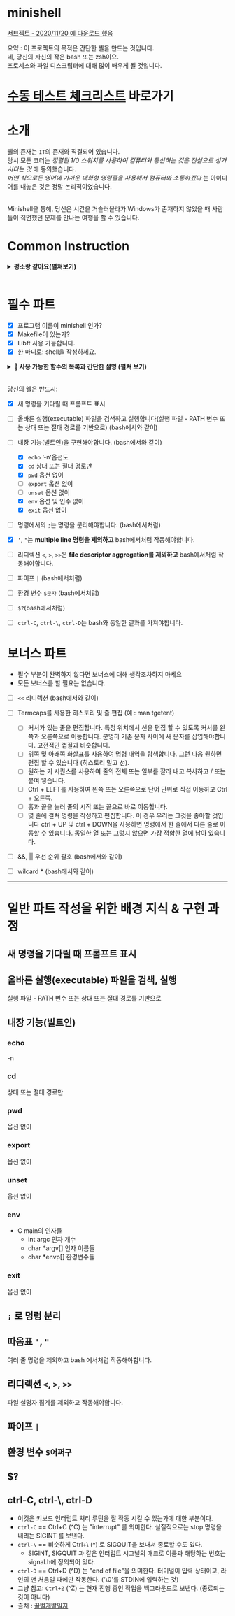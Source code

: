 # minishell

[서브젝트 - 2020/11/20 에 다운로드 했음](https://github.com/yeosong1/yeosong1.github.io/files/5571503/en.subject.pdf)


요약 :
이 프로젝트의 목적은 간단한 셸을 만드는 것입니다.  <br>
네, 당신의 자신의 작은 bash 또는 zsh이요.       <br>
프로세스와 파일 디스크립터에 대해 많이 배우게 될 것입니다.

# [수동 테스트 체크리스트](미니쉘수동테스트.md) 바로가기

# 소개
쉘의 존재는 `IT`의 존재와 직결되어 있습니다.  <br>
당시 모든 코더는 *정렬된 1/0 스위치를 사용하여 컴퓨터와 통신하는 것은 진심으로 성가시다는 것* 에 동의했습니다.  <br>
*어떤 식으로든 영어에 가까운 대화형 명령줄을 사용해서 컴퓨터와 소통하겠다* 는 아이디어를 내놓은 것은 정말 논리적이었습니다.  <br>  <br>

Minishell을 통해, 당신은 시간을 거슬러올라가 Windows가 존재하지 않았을 때 사람들이 직면했던 문제를 만나는 여행을 할 수 있습니다.

# Common Instruction

<details>
<summary> <b> 평소랑 같아요(펼쳐보기)</b>  </summary>
<div markdown="1">

- 귀하의 프로젝트는 규범에 따라 작성되어야합니다. 보너스가있는 경우 파일 / 함수, 표준 검사에 포함되며 해당하는 경우 0을 받게됩니다.
내부의 표준 오류입니다.
- 기능이 예기치 않게 종료되지 않아야합니다 (세그먼트 오류, 버스 오류, 이중 free 등) 정의되지 않은 동작을 제외하고. 이런 일이 발생하면 프로젝트는
작동하지 않는 것으로 간주되며 평가 중에 0을 받게됩니다.
- 필요한 경우 모든 힙 할당 메모리 공간을 적절히 해제해야합니다. 누출 없음 용인 될 것입니다.
- 주제가 요구하는 경우, 당신의 컴파일을위한 Makefile을 제출해야합니다. -Wall, -Wextra 및 -Werror 플래그를 사용하여 필요한 출력에 소스 파일을 추가합니다.
Makefile **relink 안되게 하세요** ~~(평가하면 다들 리링크 되던데......................)~~ 
- Makefile에는 최소한 $ (NAME), all, clean, fclean, re.
- 프로젝트에 보너스를 적용하려면 Makefile에 규칙 보너스를 포함해야합니다. 금지 된 모든 다양한 헤더, 라이브러리 또는 기능을 추가합니다. 프로젝트의 주요 부분. 보너스는 다른 파일 _bonus. {c / h}에 있어야합니다.
필수 및 보너스 부품 평가는 별도로 수행됩니다.
- 프로젝트에서 libft를 사용할 수있는 경우 해당 소스와 libft 폴더의 관련 Makefile과 관련 Makefile. 프로젝트 Makefile은 Makefile을 사용하여 라이브러리를 컴파일 한 다음 프로젝트를 컴파일해야합니다.
- 이 작업에도 불구하고 프로젝트에 대한 테스트 프로그램을 만드는 것이 좋습니다. 제출할 필요가 없으며 채점되지 않습니다. 그것은 당신에게 기회를 줄 것입니다
자신의 작업과 동료의 작업을 쉽게 테스트 할 수 있습니다. 특히 그 테스트를 찾을 수 있습니다 수비 중에 유용합니다. 실제로 수비 중에는 테스트를 자유롭게 사용할 수 있습니다.
및 / 또는 평가중인 동료의 테스트.
- 할당 된 git 저장소에 작업을 제출합니다. git 저장소의 작업 만 등급이 지정됩니다. Deepthought가 작업 등급을 지정하면 완료됩니다. 동료 평가 후. 작업 중에 오류가 발생한 경우 Deepthought의 채점, 평가가 중지됩니다.
</div>
</details>
<br>

# 필수 파트

- [x] 프로그램 이름이 minishell 인가?
- [x] Makefile이 있는가?
- [x] Libft 사용 가능합니다.
- [x] 한 마디로: shell을 작성하세요.

<details>
<summary> <b> 🚩 사용 가능한 함수의 목록과 간단한 설명 (펼쳐 보기) </b>  </summary>
<div markdown="1">

| 이름 | 형태 | 사용처 | 헤더 |
| --- | --- | ---  | --- |
| **malloc**  | `void * malloc(size_t size);`                               | 메모리 할당할 때         |stdlib.h |
| **free**    | `void free(void *ptr);`                                     | 할당한 메모리 해제할 때    | stdlib.h |
| **write**   | `ssize_t write(int fildes, const void *buf, size_t nbyte);` | 콘솔 쓰기              | unistd.h |
| **open**| `int open(const char *path, int oflag, ...);`               | 시스템콜 파일 오픈       | fcntl.h  |
| **read**| `ssize_t read(int fildes, void *buf, size_t nbyte);`        | 시스템콜 파일 읽기       | sys/types.h sys/uio.h unistd.h |
| **close**   |`int  close(int fildes);`                                | 시스템콜 파일 닫기       | unistd.h|
| **fork**    |`pid_t fork(void);`                            | 부모 프로세스와 같은 자식 프로세스를 복제 |unistd.h |
|wait|`pid_t wait(int *stat_loc);`| 부모가 자식 프로세스를 끝나기 기다리는 함수, 자식 프로세스로부터 signal 받으면 종료되면서, 부모 프로세스에 SIGCHLD 시그널이 보내짐. 자식이 에러면 -1, 정상이면 0 리턴 | sys/wait.h |
|         |                         | 자식 프로세스 끝난 걸 확인하면 그 뒤에 줄에 있는 부모 프로세스의 남은 코드를 진행한다.||
| **waitpid** | `pid_t waitpid(pid_t pid, int *stat_loc, int options);` | 프로세스pid가 종료되길 기다리는 함수.  | sys/wait.h |
|             | 기다리는 PID가 종료되지 않아서 즉시 종료 상태를 회수 할 수 없는 상황에서 호출자는 차단되지 않고 반환값으로 0을 받음 | 세번째 인자로 사용 가능한 상수 중 WNOHANG에 대한 설명이다 |[예](https://codetravel.tistory.com/42) |
| wait3   | `pid_t wait3(int *statloc, int options, struct rusage *rusage);` |자식종료 기다리며, 종료된 프로세스의 상태/자원 사용량을 알려줌|sys/wait.h|
| wait4   | `pid_t wait4(pid_t pid, int *statloc, int options, struct rusage *rusage);`|위와 같음?|sys/wait.h|
| **signal**  | `void (*signal(int sig, void (*func)(int)))(int);` |시그널 = 프로세스에 뭔가 발생했음을 알리는 소프트웨어 인터럽트(software interrupt) |signal.h|
|         | 또는 읽기 쉽게 `typedef void (*sig_t) (int);` 해서 아래처럼 |함수를 사용하면 신호를 잡거나 무시하거나 인터럽트를 생성합니다. sig table은 <signal.h> 파일에 있다||
|         | `sig_t   signal(int sig, sig_t func);`               |||
|         | [사용 예제](https://www.joinc.co.kr/w/Site/system_programing/Book_LSP/ch06_Signal). 들어온 sig넘버를 인자로 받는 핸들링 함수를 만들어서 연결해주면 된다. |||
| kill    | |||
| **exit**    | `void exit(int status);`|||
| **getcwd**  |  `char *getcwd(char *buf, size_t size);` |Current Working Directory의 절대 경로 이름을 복사 | unistd.h |
| **chdir**   |`int chdir(const char *path);`|명명된 디렉토리가 현재 작업 디렉토리가 되도록 change. 경로 이름이 아닌 경로 검색의 시작점이어서 슬래시`/`로 시작한다. | unistd.h |
| **stat**    |`int stat(const char *restrict path, struct stat *restrict buf);` | path가 가리키는 파일에 대한 정보를 얻음 |sys/stat.h|
| lstat   | |||
| fstat   | |||
| **execve**|`int execve(const char *path, char *const argv[], char *const envp[]);` | 호출 프로세스를 새 프로세스로 변환 |unistd.h|
| dup     | `int dup(int fd);`| 받은 fd를 복제해서 반환. 접근 경로가 2개가 되는 거라서 한 쪽 닫아도 남은 fd는 개별적으로 사용 가능. |unistd.h|
| **dup2** | `int dup2(int fd, int fd2);` | fd2를 부르면, fd로 리디렉션 해줌.| [예](https://sosal.kr/186)| 
| **pipe**| `int pipe(int fildes[2]);` | 프로세스간 데이터를 주고받을 수 있게 해줌. 부모->자식 단방향 파이프를 생성. 부모가 fd[1]로 쓰고, 자식이 fd[0]로 읽고.|[패캠 설명](https://www.fastcampus.co.kr/courses/2466/clips/)|
| opendir | |||
| readdir | |||
| closedir | |||
| **strerror**|`char *strerror(int errnum);` | 에러넘버 인자인 errnum을 받아서 해당 메시지 문자열에 대한 포인터를 반환|stdio.h|
| errno   | |||

</div>
</details>
<br>

당신의 쉘은 반드시:

- [x] 새 명령을 기다릴 때 프롬프트 표시
- [ ] 올바른 실행(executable) 파일을 검색하고 실행합니다(실행 파일 - PATH 변수 또는 상대 또는 절대 경로를 기반으로) (bash에서와 같이)
- [ ] 내장 기능(빌트인)을 구현해야합니다. (bash에서와 같이)
  - [x] `echo` ’-n’옵션도
  - [x] `cd` 상대 또는 절대 경로만
  - [x] `pwd` 옵션 없이
  - [ ] `export` 옵션 없이
  - [ ] `unset` 옵션 없이
  - [x] `env` 옵션 및 인수 없이
  - [x] `exit` 옵션 없이
- [ ] 명령에서의 `;`는 명령을 분리해야합니다. (bash에서처럼)
- [x] `'`, `"`는 **multiple line 명령을 제외하고** bash에서처럼 작동해야합니다.
- [ ] 리디렉션 `<`, `>`, `>>`은 **file descriptor aggregation를 제외하고** bash에서처럼 작동해야합니다.
- [ ] 파이프 `|` (bash에서처럼)
- [ ] 환경 변수 `$문자` (bash에서처럼)
- [ ] `$?`(bash에서처럼)
- [ ] `ctrl-C`, `ctrl-\`, `ctrl-D`는 bash와 동일한 결과를 가져야합니다.



# 보너스 파트

- 필수 부분이 완벽하지 않다면 보너스에 대해 생각조차하지 마세요
- 모든 보너스를 할 필요는 없습니다.

- [ ] `<<` 리디렉션 (bash에서와 같이)
- [ ] Termcaps를 사용한 히스토리 및 줄 편집 (예 : man tgetent)
  - [ ] 커서가 있는 줄을 편집합니다. 특정 위치에서 선을 편집 할 수 있도록 커서를 왼쪽과 오른쪽으로 이동합니다. 분명히 기존 문자 사이에 새 문자를 삽입해야합니다. 고전적인 껍질과 비슷합니다.
  - [ ] 위쪽 및 아래쪽 화살표를 사용하여 명령 내역을 탐색합니다. 그런 다음 원하면 편집 할 수 있습니다 (히스토리 말고 선).
  - [ ] 원하는 키 시퀀스를 사용하여 줄의 전체 또는 일부를 잘라 내고 복사하고 / 또는 붙여 넣습니다.
  - [ ] Ctrl + LEFT를 사용하여 왼쪽 또는 오른쪽으로 단어 단위로 직접 이동하고 Ctrl + 오른쪽.
  - [ ] 홈과 끝을 눌러 줄의 시작 또는 끝으로 바로 이동합니다.
  - [ ] 몇 줄에 걸쳐 명령을 작성하고 편집합니다. 이 경우 우리는 그것을 좋아할 것입니다 ctrl + UP 및 ctrl + DOWN을 사용하면 명령에서 한 줄에서 다른 줄로 이동할 수 있습니다. 동일한 열 또는 그렇지 않으면 가장 적합한 열에 남아 있습니다.
- [ ] &&, &#124;&#124; 우선 순위 괄호 (bash에서와 같이)
- [ ] wilcard * (bash에서와 같이)


------------------------------------

# 일반 파트 작성을 위한 배경 지식 & 구현 과정


##  새 명령을 기다릴 때 프롬프트 표시

## 올바른 실행(executable) 파일을 검색, 실행
실행 파일 - PATH 변수 또는 상대 또는 절대 경로를 기반으로
## 내장 기능(빌트인)
### echo
-n
### cd
상대 또는 절대 경로만
### pwd
옵션 없이
### export
옵션 없이
### unset
옵션 없이

### env

- C main의 인자들
  - int argc 인자 개수
  - char *argv[] 인자 이름들
  - char *envp[] 환경변수들

### exit
옵션 없이

## `;` 로 명령 분리

## 따옴표 `'`, `"`
여러 줄 명령을 제외하고 bash 에서처럼 작동해야합니다.

## 리디렉션 `<`, `>`, `>>`
파일 설명자 집계를 제외하고 작동해야합니다.

## 파이프 `|`

## 환경 변수 `$어쩌구`

## \$\?

## ctrl-C, ctrl-\\, ctrl-D
  - 이것은 키보드 인터럽트 처리 루틴을 잘 작동 시킬 수 있는가에 대한 부분이다.
  - `ctrl-C` == Ctrl+C (^C) 는 "interrupt" 를 의미한다. 실질적으로는 stop 명령을 내리는 SIGINT 를 보낸다.
  - `ctrl-\` == 비슷하게 Ctrl+\ (^\) 로 SIGQUIT을 보내서 종료할 수도 있다.
    - SIGINT, SIGQUIT 과 같은 인터럽트 시그널의 매크로 이름과 해당하는 번호는 signal.h에 정의되어 있다.
  - `ctrl-D` == Ctrl+D (^D) 는 "end of file"을 의미한다. 터미널이 입력 상태이고, 라인의 맨 처음일 때에만 작동한다. ('\0'를 STDIN에 입력하는 것)
  - 그냥 참고: `Ctrl+Z` (^Z) 는 현재 진행 중인 작업을 백그라운드로 보낸다. (종료되는 것이 아니다)
  - 출처 : [꿀벌개발일지](https://ohgyun.com/330)
